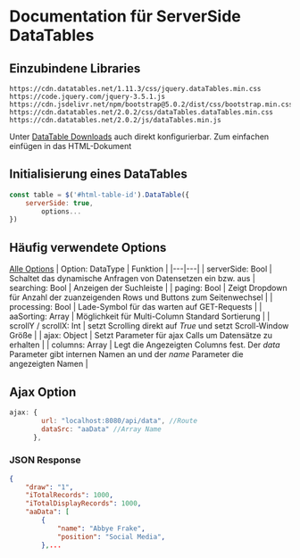 # Documentation für ServerSide DataTables

## Einzubindene Libraries
```
https://cdn.datatables.net/1.11.3/css/jquery.dataTables.min.css
https://code.jquery.com/jquery-3.5.1.js
https://cdn.jsdelivr.net/npm/bootstrap@5.0.2/dist/css/bootstrap.min.css 
https://cdn.datatables.net/2.0.2/css/dataTables.dataTables.min.css
https://cdn.datatables.net/2.0.2/js/dataTables.min.js
```
Unter [DataTable Downloads](https://datatables.net/download/) auch direkt konfigurierbar. Zum einfachen einfügen in das HTML-Dokument

## Initialisierung eines DataTables
```JavaScript
const table = $('#html-table-id').DataTable({
    serverSide: true,
        options...
})
```
## Häufig verwendete Options
[Alle Options](https://www.datatables.net/reference/option/)
| Option: DataType | Funktion |
|---|---|
| serverSide: Bool | Schaltet das dynamische Anfragen von Datensetzen ein bzw. aus
| searching: Bool | Anzeigen der Suchleiste  |
| paging: Bool | Zeigt Dropdown für Anzahl der zuanzeigenden Rows und Buttons zum Seitenwechsel |
| processing: Bool | Lade-Symbol für das warten auf GET-Requests |
| aaSorting: Array | Möglichkeit für Multi-Column Standard Sortierung |
| scrollY / scrollX: Int | setzt Scrolling direkt auf *True* und setzt Scroll-Window Größe |
| ajax: Object | Setzt Parameter für ajax Calls um Datensätze zu erhalten |
| columns: Array | Legt die Angezeigten Columns fest. Der *data* Parameter gibt internen Namen an und der *name* Parameter die angezeigten Namen |
## Ajax Option
```JavaScript
ajax: {
        url: "localhost:8080/api/data", //Route
        dataSrc: "aaData" //Array Name
      },
```
### JSON Response
```JSON
{
    "draw": "1",
    "iTotalRecords": 1000,
    "iTotalDisplayRecords": 1000,
    "aaData": [
        {
            "name": "Abbye Frake",
            "position": "Social Media",
        },...
```